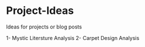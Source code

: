 # Project-Ideas
Ideas for projects or blog posts

1- Mystic Litersture Analysis
2- Carpet Design Analysis

